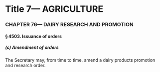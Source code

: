
# Title 7— AGRICULTURE
### CHAPTER 76— DAIRY RESEARCH AND PROMOTION
#### § 4503. Issuance of orders
##### (c) Amendment of orders

The Secretary may, from time to time, amend a dairy products promotion and research order.
